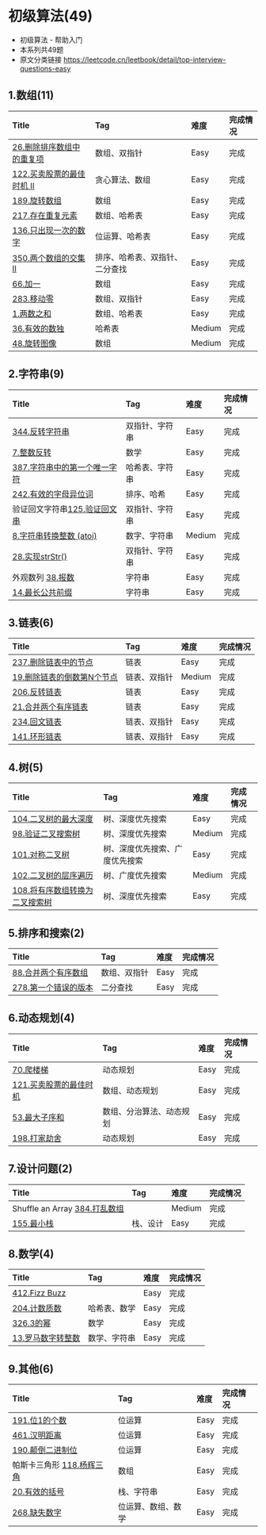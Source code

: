 # 初级算法(49)

- 初级算法 - 帮助入门
- 本系列共49题
- 原文分类链接 https://leetcode.cn/leetbook/detail/top-interview-questions-easy

## 1.数组(11)

| Title                                                                               | Tag             | 难度     | 完成情况 |
| :-------------------------------------------------------------------------------------| :-----------------| :--------| :------|
| [26.删除排序数组中的重复项](https://leetcode.cn/problems/remove-duplicates-from-sorted-array)  | 数组、双指针          | Easy   | 完成   |
| [122.买卖股票的最佳时机 II](https://leetcode.cn/problems/best-time-to-buy-and-sell-stock-ii) | 贪心算法、数组         | Easy   | 完成   |
| [189.旋转数组](https://leetcode.cn/problems/rotate-array)                               | 数组              | Easy   | 完成   |
| [217.存在重复元素](https://leetcode.cn/problems/contains-duplicate/)                      | 数组、哈希表          | Easy   | 完成   |
| [136.只出现一次的数字](https://leetcode.cn/problems/single-number)                          | 位运算、哈希表         | Easy   | 完成   |
| [350.两个数组的交集 II](https://leetcode.cn/problems/intersection-of-two-arrays-ii/)       | 排序、哈希表、双指针、二分查找 | Easy   | 完成   |
| [66.加一](https://leetcode.cn/problems/plus-one)                                      | 数组              | Easy   | 完成   |
| [283.移动零](https://leetcode.cn/problems/move-zeroes/)                                | 数组、双指针          | Easy   | 完成   |
| [1.两数之和](https://leetcode.cn/problems/two-sum/)                                     | 数组、哈希表          | Easy   | 完成   |
| [36.有效的数独](https://leetcode.cn/problems/valid-sudoku/)                              | 哈希表             | Medium | 完成   |
| [48.旋转图像](https://leetcode.cn/problems/rotate-image/)                               | 数组              | Medium | 完成   |

## 2.字符串(9)

| Title                                                                                | Tag     | 难度     | 完成情况 |
| :--------------------------------------------------------------------------------------| :---------| :--------| :------|
| [344.反转字符串](https://leetcode.cn/problems/reverse-string/)                            | 双指针、字符串 | Easy   | 完成   |
| [7.整数反转](https://leetcode.cn/problems/reverse-integer)                               | 数学      | Easy   | 完成   |
| [387.字符串中的第一个唯一字符](https://leetcode.cn/problems/first-unique-character-in-a-string/) | 哈希表、字符串 | Easy   | 完成   |
| [242.有效的字母异位词](https://leetcode.cn/problems/valid-anagram/)                          | 排序、哈希   | Easy   | 完成   |
| 验证回文字符串[125.验证回文串](https://leetcode.cn/problems/valid-palindrome)                    | 双指针、字符串 | Easy   | 完成   |
| [8.字符串转换整数 (atoi)](https://leetcode.cn/problems/string-to-integer-atoi/)             | 数字、字符串  | Medium | 完成   |
| [28.实现strStr()](https://leetcode.cn/problems/implement-strstr)                       | 双指针、字符串 | Easy   | 完成   |
| 外观数列 [38.报数](https://leetcode.cn/problems/count-and-say)                             | 字符串     | Easy   | 完成   |
| [14.最长公共前缀](https://leetcode.cn/problems/longest-common-prefix)                      | 字符串     | Easy   | 完成   |

## 3.链表(6)

| Title                                                                             | Tag    | 难度     | 完成情况 |
| :-----------------------------------------------------------------------------------| :--------| :--------| :------|
| [237.删除链表中的节点](https://leetcode.cn/problems/delete-node-in-a-linked-list/)        | 链表     | Easy   | 完成   |
| [19.删除链表的倒数第N个节点](https://leetcode.cn/problems/remove-nth-node-from-end-of-list/) | 链表、双指针 | Medium | 完成   |
| [206.反转链表](https://leetcode.cn/problems/reverse-linked-list/)                     | 链表     | Easy   | 完成   |
| [21.合并两个有序链表](https://leetcode.cn/problems/merge-two-sorted-lists)                | 链表     | Easy   | 完成   |
| [234.回文链表](https://leetcode.cn/problems/palindrome-linked-list/)                  | 链表、双指针 | Easy   | 完成   |
| [141.环形链表](https://leetcode.cn/problems/linked-list-cycle)                        | 链表、双指针 | Easy   | 完成   |

## 4.树(5)

| Title                                                                                        | Tag             | 难度     | 完成情况 |
| :----------------------------------------------------------------------------------------------| :-----------------| :--------| :------|
| [104.二叉树的最大深度](https://leetcode.cn/problems/maximum-depth-of-binary-tree)                    | 树、深度优先搜索        | Easy   | 完成   |
| [98.验证二叉搜索树](https://leetcode.cn/problems/validate-binary-search-tree/)                      | 树、深度优先搜索        | Medium | 完成   |
| [101.对称二叉树](https://leetcode.cn/problems/symmetric-tree)                                     | 树、深度优先搜索、广度优先搜索 | Easy   | 完成   |
| [102.二叉树的层序遍历](https://leetcode.cn/problems/binary-tree-level-order-traversal/)              | 树、广度优先搜索        | Medium | 完成   |
| [108.将有序数组转换为二叉搜索树](https://leetcode.cn/problems/convert-sorted-array-to-binary-search-tree) | 树、深度优先搜索        | Easy   | 完成   |

## 5.排序和搜索(2)

| Title                                                           | Tag    | 难度   | 完成情况 |
| :-----------------------------------------------------------------| :--------| :------| :------|
| [88.合并两个有序数组](https://leetcode.cn/problems/merge-sorted-array)  | 数组、双指针 | Easy | 完成   |
| [278.第一个错误的版本](https://leetcode.cn/problems/first-bad-version/) | 二分查找   | Easy | 完成   |

## 6.动态规划(4)

| Title                                                                         | Tag          | 难度   | 完成情况 |
| :-------------------------------------------------------------------------------| :--------------| :------| :------|
| [70.爬楼梯](https://leetcode.cn/problems/climbing-stairs)                        | 动态规划         | Easy | 完成   |
| [121.买卖股票的最佳时机](https://leetcode.cn/problems/best-time-to-buy-and-sell-stock) | 数组、动态规划      | Easy | 完成   |
| [53.最大子序和](https://leetcode.cn/problems/maximum-subarray)                     | 数组、分治算法、动态规划 | Easy | 完成   |
| [198.打家劫舍](https://leetcode.cn/problems/house-robber)                         | 动态规划         | Easy | 完成   |

## 7.设计问题(2)

| Title                                                                       | Tag  | 难度     | 完成情况 |
| :-----------------------------------------------------------------------------| :------| :--------| :------|
| Shuffle an Array [384.打乱数组](https://leetcode.cn/problems/shuffle-an-array/) |      | Medium | 完成   |
| [155.最小栈](https://leetcode.cn/problems/min-stack)                           | 栈、设计 | Easy   | 完成   |

## 8.数学(4)

| Title                                                       | Tag    | 难度   | 完成情况 |
| :-------------------------------------------------------------| :--------| :------| :------|
| [412.Fizz Buzz](https://leetcode.cn/problems/fizz-buzz/)    |        | Easy | 完成   |
| [204.计数质数](https://leetcode.cn/problems/count-primes/)      | 哈希表、数学 | Easy | 完成   |
| [326.3的幂](https://leetcode.cn/problems/power-of-three/)     | 数学     | Easy | 完成   |
| [13.罗马数字转整数](https://leetcode.cn/problems/roman-to-integer) | 数学、字符串 | Easy | 完成   |

## 9.其他(6)

| Title                                                            | Tag       | 难度   | 完成情况 |
| :------------------------------------------------------------------| :-----------| :------| :------|
| [191.位1的个数](https://leetcode.cn/problems/number-of-1-bits)       | 位运算       | Easy | 完成   |
| [461.汉明距离](https://leetcode.cn/problems/hamming-distance/)       | 位运算       | Easy | 完成   |
| [190.颠倒二进制位](https://leetcode.cn/problems/reverse-bits)          | 位运算       | Easy | 完成   |
| 帕斯卡三角形 [118.杨辉三角](https://leetcode.cn/problems/pascals-triangle) | 数组        | Easy | 完成   |
| [20.有效的括号](https://leetcode.cn/problems/valid-parentheses)       | 栈、字符串     | Easy | 完成   |
| [268.缺失数字](https://leetcode.cn/problems/missing-number/)         | 位运算、数组、数学 | Easy | 完成   |